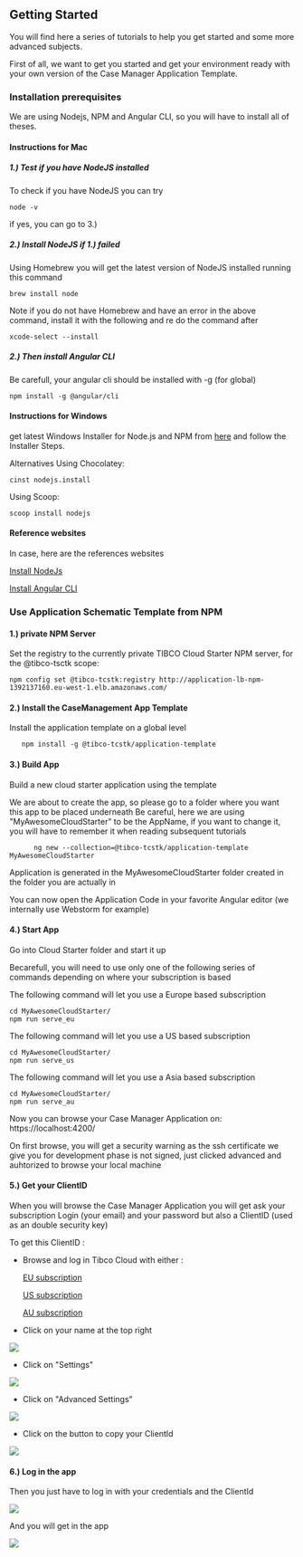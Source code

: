 ## Getting Started

You will find here a series of tutorials to help you get started and some more advanced subjects.

First of all, we want to get you started and get your environment ready with your own version of the Case Manager Application Template.


### Installation prerequisites

We are using Nodejs, NPM and Angular CLI, so you will have to install all of theses.


#### Instructions for Mac 


##### 1.) Test if you have NodeJS installed

To check if you have NodeJS you can try
```console
node -v
```
if yes, you can go to 3.)

##### 2.) Install NodeJS if 1.) failed
Using Homebrew you will get the latest version of NodeJS installed running this command
```console
brew install node
```

Note if you do not have Homebrew and have an error in the above command, install it with the following and re do the command after 
```console
xcode-select --install   
```


##### 2.) Then install Angular CLI 
Be carefull, your angular cli should be installed with -g (for global)

```console
npm install -g @angular/cli
```

#### Instructions for Windows 

get latest Windows Installer for Node.js and NPM from [here](https://nodejs.org/en/download/) and follow the Installer Steps.

Alternatives
Using Chocolatey:
```
cinst nodejs.install
```
Using Scoop:
```
scoop install nodejs
```



#### Reference websites

In case, here are the references websites

[Install NodeJs](https://nodejs.org/en/download/package-manager/)

[Install Angular CLI](https://www.npmjs.com/package/@angular/cli)



### Use Application Schematic Template from NPM

#### 1.)  private NPM Server

Set the registry to the currently private TIBCO Cloud Starter NPM server, for the @tibco-tsctk scope:

```console
npm config set @tibco-tcstk:registry http://application-lb-npm-1392137160.eu-west-1.elb.amazonaws.com/
```

#### 2.) Install the CaseManagement App Template

Install the application template on a global level

```console
   npm install -g @tibco-tcstk/application-template
```

#### 3.) Build App

   Build a new cloud starter application using the template
   
   We are about to create the app, so please go to a folder where you want this app to be placed underneath
   Be careful, here we are using "MyAwesomeCloudStarter" to be the AppName, if you want to change it, you will have to remember it when reading subsequent tutorials
   
```console
      ng new --collection=@tibco-tcstk/application-template MyAwesomeCloudStarter
```

  Application is generated in the MyAwesomeCloudStarter folder created in the folder you are actually in

  You can now open the Application Code in your favorite Angular editor (we internally use Webstorm for example)


#### 4.) Start App

Go into Cloud Starter folder and start it up

Becarefull, you will need to use only one of the following series of commands depending on where your subscription is based 

The following command will let you use a Europe based subscription
```console
cd MyAwesomeCloudStarter/
npm run serve_eu
```

The following command will let you use a US based subscription
```console
cd MyAwesomeCloudStarter/
npm run serve_us
```

The following command will let you use a Asia based subscription
```console
cd MyAwesomeCloudStarter/
npm run serve_au
```

Now you can browse your Case Manager Application on: https://localhost:4200/

On first browse, you will get a security warning as the ssh certificate we give you for development phase is not signed, just clicked advanced and auhtorized to browse your local machine

#### 5.) Get your ClientID

When you will browse the Case Manager Application you will get ask your subscription Login (your email) and your password but also a ClientID (used as an double security key)

To get this ClientID :
 - Browse and log in Tibco Cloud with either :
 
      [EU subscription](https://eu.account.cloud.tibco.com/manage/home)
      
      [US subscription](https://account.cloud.tibco.com/manage/home)
      
      [AU subscription](https://au.account.cloud.tibco.com/manage/home)
 
 
 - Click on your name at the top right 
 
 ![](001-user-setting-icon.png)
 
 
 - Click on "Settings"
 
 ![](001-user-setting.png)
 
 
 - Click on "Advanced Settings"
 
 ![](001-advanced-setting-icon.png)
 
 
 - Click on the button to copy your ClientId
 
 ![](001-client-id.png)
 

#### 6.) Log in the app

Then you just have to log in with your credentials and the ClientId

 ![](001-login.png)
 
 And you will get in the app
 
 ![](001-cm-app.png)




